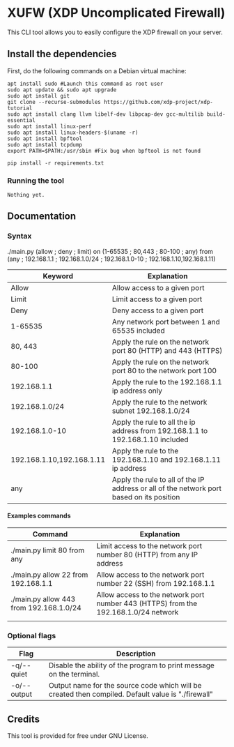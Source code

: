 # XUFW (XDP Uncomplicated Firewall)
This CLI tool allows you to easily configure the XDP firewall on your server.
## Install the dependencies
First, do the following commands on a Debian virtual machine: 
```commandline
apt install sudo #Launch this command as root user
sudo apt update && sudo apt upgrade
sudo apt install git
git clone --recurse-submodules https://github.com/xdp-project/xdp-tutorial
sudo apt install clang llvm libelf-dev libpcap-dev gcc-multilib build-essential
sudo apt install linux-perf
sudo apt install linux-headers-$(uname -r)
sudo apt install bpftool
sudo apt install tcpdump
export PATH=$PATH:/usr/sbin #Fix bug when bpftool is not found
```

```
pip install -r requirements.txt
```
### Running the tool
```commandline
Nothing yet.
```
## Documentation
### Syntax
./main.py (allow ; deny ; limit) on (1-65535 ; 80,443 ; 80-100 ; any) from (any ; 192.168.1.1 ; 192.168.1.0/24 ; 192.168.1.0-10 ; 192.168.1.10,192.168.1.11)

| Keyword                   | Explanation                                                                              |
|---------------------------|------------------------------------------------------------------------------------------|
| Allow                     | Allow access to a given port                                                             |
| Limit                     | Limit access to a given port                                                             |
| Deny                      | Deny access to a given port                                                              |
| 1-65535                   | Any network port between 1 and 65535 included                                            |
| 80, 443                   | Apply the rule on the network port 80 (HTTP) and 443 (HTTPS)                             |
| 80-100                    | Apply the rule on the network port 80 to the network port 100                            |
| 192.168.1.1               | Apply the rule to the 192.168.1.1 ip address only                                        |
| 192.168.1.0/24            | Apply the rule to the network subnet 192.168.1.0/24                                      |
| 192.168.1.0-10            | Apply the rule to all the ip address from 192.168.1.1 to 192.168.1.10 included           |
| 192.168.1.10,192.168.1.11 | Apply the rule to the 192.168.1.10 and 192.168.1.11 ip address                           |
| any                       | Apply the rule to all of the IP address or all of the network port based on its position |

#### Examples commands

| Command                                 | Explanation                                                                         |
|-----------------------------------------|-------------------------------------------------------------------------------------|
| ./main.py limit 80 from any             | Limit access to the network port number 80 (HTTP) from any IP address               |
| ./main.py allow 22 from 192.168.1.1     | Allow access to the network port number 22 (SSH) from 192.168.1.1                   |
| ./main.py allow 443 from 192.168.1.0/24 | Allow access to the network port number 443 (HTTPS) from the 192.168.1.0/24 network |
|                                         |                                                                                     |

### Optional flags
| Flag        | Description                          |
|-------------|--------------------------------------|
| -q/--quiet  | Disable the ability of the program to print message on the terminal.                      |
| -o/--output | Output name for the source code which will be created then compiled. Default value is "./firewall"  |                                     
## Credits

This tool is provided for free under GNU License.


